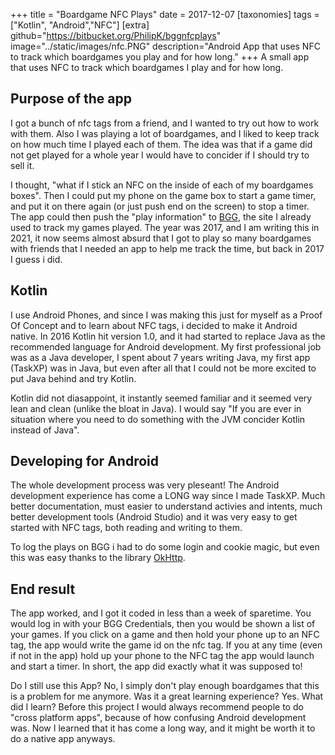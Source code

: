 +++
title = "Boardgame NFC Plays"
date = 2017-12-07
[taxonomies]
tags = ["Kotlin", "Android","NFC"]
[extra]
github="https://bitbucket.org/PhilipK/bggnfcplays"
image="../static/images/nfc.PNG"
description="Android App that uses NFC to track which boardgames you play and for how long."
+++
A small app that uses NFC to track which boardgames I play and for how long.

## Purpose of the app

I got a bunch of nfc tags from a friend, and I wanted to try out how to work with them. Also I was playing a lot of boardgames, and I liked to keep track on how much time I played each of them. The idea was that if a game did not get played for a whole year I would have to concider if I should try to sell it.

I thought, "what if I stick an NFC on the inside of each of my boardgames boxes". Then I could put my phone on the game box to start a game timer, and put it on there again (or just push end on the screen) to stop a timer. The app could then push the "play information" to [BGG](https://boardgamegeek.com/), the site I already used to track my games played.
The year was 2017, and I am writing this in 2021, it now seems almost absurd that I got to play so many boardgames with friends that I needed an app to help me track the time, but back in 2017 I guess i did.

## Kotlin

I use Android Phones, and since I was making this just for myself as a Proof Of Concept and to learn about NFC tags, i decided to make it Android native. In 2016 Kotlin hit version 1.0, and it had started to replace Java as the recommended language for Android development.
My first professional job was as a Java developer, I spent about 7 years writing Java, my first app (TaskXP) was in Java, but even after all that I could not be more excited to put Java behind and try Kotlin.

Kotlin did not diasappoint, it instantly seemed familiar and it seemed very lean and clean (unlike the bloat in Java). I would say "If you are ever in situation where you need to do something with the JVM concider Kotlin instead of Java".

## Developing for Android

The whole development process was very pleseant!
The Android development experience has come a LONG way since I made TaskXP. Much better documentation, must easier to understand activies and intents, much better development tools (Android Studio) and it was very easy to get started with NFC tags, both reading and writing to them.

To log the plays on BGG i had to do some login and cookie magic, but even this was easy thanks to the library [OkHttp](https://square.github.io/okhttp/).

## End result

The app worked, and I got it coded in less than a week of sparetime. You would log in with your BGG Credentials, then you would be shown a list of your games. If you click on a game and then hold your phone up to an NFC tag, the app would write the game id on the nfc tag.
If you at any time (even if not in the app) hold up your phone to the NFC tag the app would launch and start a timer.
In short, the app did exactly what it was supposed to!

Do I still use this App? No, I simply don't play enough boardgames that this is a problem for me anymore.
Was it a great learning experience? Yes.
What did I learn? Before this project I would always recommend people to do "cross platform apps", because of how confusing Android development was. Now I learned that it has come a long way, and it might be worth it to do a native app anyways.

